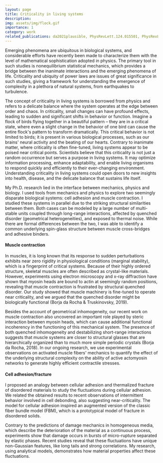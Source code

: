 ```yaml
---
layout: page
title: Criticality in living systems
description: 
img: assets/img/flock.gif
importance: 1
category: work
related_publications: da2021plausible, PhysRevLett.124.015501, PhysRevLett.122.088103, BORJADAROCHA2022104646, HBRLTAAM2019
---
```


Emerging phenomena are ubiquitous in biological systems, and considerable efforts have recently been made to characterize them with the level of mathematical sophistication adopted in physics. The primary tool in such studies is nonequilibrium statistical mechanics, which provides a bridge between the inanimate interactions and the emerging phenomena of life. Criticality and ubiquity of power laws are issues of great significance in such studies, giving a framework for understanding the emergence of complexity in a plethora of natural systems, from earthquakes to turbulence. 

The concept of criticality in living systems is borrowed from physics and refers to a delicate balance where the system operates at the edge between order and chaos. In criticality, small changes can have profound effects, leading to sudden and significant shifts in behavior or function. Imagine a flock of birds flying together in a beautiful pattern – they are in a critical state, where even a slight change in the behavior of one bird can cause the entire flock's pattern to transform dramatically. This critical behavior is not limited to birds; it is present in various biological processes, such as our brains' neural activity and the beating of our hearts. Contrary to inanimate matter, where criticality is often fine-tuned, living systems appear to be poised near critical points. Scientists believe that this criticality is not just a random occurrence but serves a purpose in living systems. It may optimize information processing, enhance adaptability, and enable living organisms to respond quickly and efficiently to their ever-changing environment. Understanding criticality in living systems could open doors to new insights into health, disease, and the delicate balance that sustains life itself.

My Ph.D. research lied in the interface between mechanics, physics and biology. I used tools from mechanics and physics to explore two seemingly disparate biological systems: cell adhesion and muscle contraction. I studied these systems in parallel due to the striking structural similarities between them. Both cases can be modeled by a large number of multi-stable units coupled through long-range interactions, affected by quenched disorder (geometrical heterogeneities), and exposed to thermal noise. While there are formal differences between the two, I was able to identify a common underlying spin-glass structure between muscle cross-bridges and adhesive binders.

#### Muscle contraction
In muscles, it is long known that its response to sudden perturbations exhibits near zero rigidity in physiological conditions (marginal stability), which is a fingerprint of critical systems. Because of their highly ordered structure, skeletal muscles are often described as crystal-like materials. However, experiments using electron microscopy and x-ray diffraction have shown that myosin heads are bound to actin at seemingly random positions, revealing that muscle contraction is frustrated by structural quenched disorder. Our study showed that muscle machinery is fine-tuned to operate near criticality, and we argued that the quenched disorder might be biologically functional (Borja da Rocha & Truskinovsky, 2019).

Besides the account of geometrical inhomogeneity, our recent work on muscle contraction also uncovered an important role played by steric interaction between myosin heads, which can cause additional functional incoherency in the functioning of this mechanical system. The presence of both quenched inhomogeneity and destabilizing short-range interactions suggests that muscle systems are closer to structural glasses that are hierarchically organized than to much more simple periodic crystals (Borja da Rocha, 2018). In our ongoing research, we use experimental observations on activated muscle fibers' mechanics to quantify the effect of the underlying structural complexity on the ability of active actomyosin networks to generate highly efficient contractile stresses.

#### Cell adhesion/fracture
I proposed an analogy between cellular adhesion and thermalized fracture of disordered materials to study the fluctuations during cellular adhesion. We related the obtained results to recent observations of intermittent behavior involved in cell debonding, also suggesting near-criticality. The model for cellular adhesion inspired an augmented version of the classic fiber bundle model (FBM), which is a prototypical model of fracture in disordered solids. 

Contrary to the predictions of damage mechanics in homogeneous media, which describe the deterioration of the material as a continuous process, experiments show that damage occurs in bursts of micro-rupture separated by elastic phases. Recent studies reveal that these fluctuations have unique non-Gaussian features, like long tails and strong correlations. My research, using analytical models, demonstrates how material properties affect these fluctuations.

<!-- 
Every project has a beautiful feature showcase page.
It's easy to include images in a flexible 3-column grid format.
Make your photos 1/3, 2/3, or full width.

To give your project a background in the portfolio page, just add the img tag to the front matter like so:

    ---
    layout: page
    title: project
    description: a project with a background image
    img: /assets/img/12.jpg
    ---

<div class="row">
    <div class="col-sm mt-3 mt-md-0">
        {% include figure.html path="assets/img/1.jpg" title="example image" class="img-fluid rounded z-depth-1" %}
    </div>
    <div class="col-sm mt-3 mt-md-0">
        {% include figure.html path="assets/img/3.jpg" title="example image" class="img-fluid rounded z-depth-1" %}
    </div>
    <div class="col-sm mt-3 mt-md-0">
        {% include figure.html path="assets/img/5.jpg" title="example image" class="img-fluid rounded z-depth-1" %}
    </div>
</div>
<div class="caption">
    Caption photos easily. On the left, a road goes through a tunnel. Middle, leaves artistically fall in a hipster photoshoot. Right, in another hipster photoshoot, a lumberjack grasps a handful of pine needles.
</div>
<div class="row">
    <div class="col-sm mt-3 mt-md-0">
        {% include figure.html path="assets/img/5.jpg" title="example image" class="img-fluid rounded z-depth-1" %}
    </div>
</div>
<div class="caption">
    This image can also have a caption. It's like magic.
</div>

You can also put regular text between your rows of images.
Say you wanted to write a little bit about your project before you posted the rest of the images.
You describe how you toiled, sweated, *bled* for your project, and then... you reveal its glory in the next row of images.


<div class="row justify-content-sm-center">
    <div class="col-sm-8 mt-3 mt-md-0">
        {% include figure.html path="assets/img/6.jpg" title="example image" class="img-fluid rounded z-depth-1" %}
    </div>
    <div class="col-sm-4 mt-3 mt-md-0">
        {% include figure.html path="assets/img/11.jpg" title="example image" class="img-fluid rounded z-depth-1" %}
    </div>
</div>
<div class="caption">
    You can also have artistically styled 2/3 + 1/3 images, like these.
</div>


The code is simple.
Just wrap your images with `<div class="col-sm">` and place them inside `<div class="row">` (read more about the <a href="https://getbootstrap.com/docs/4.4/layout/grid/">Bootstrap Grid</a> system).
To make images responsive, add `img-fluid` class to each; for rounded corners and shadows use `rounded` and `z-depth-1` classes.
Here's the code for the last row of images above:

{% raw %}
```html
<div class="row justify-content-sm-center">
    <div class="col-sm-8 mt-3 mt-md-0">
        {% include figure.html path="assets/img/6.jpg" title="example image" class="img-fluid rounded z-depth-1" %}
    </div>
    <div class="col-sm-4 mt-3 mt-md-0">
        {% include figure.html path="assets/img/11.jpg" title="example image" class="img-fluid rounded z-depth-1" %}
    </div>
</div>
```
{% endraw %} -->
